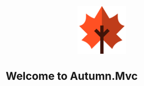 <p align="center">
 <img src="https://github.com/gwendallg/autumn.mvc/blob/develop/logo128.png" width="25%" height="25%">
</p>

# Welcome to Autumn.Mvc

